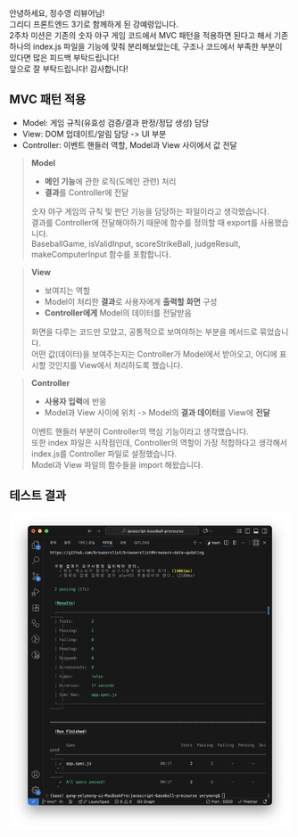 안녕하세요, 정수영 리뷰어님!<br>
그리디 프론트엔드 3기로 함께하게 된 강예령입니다.<br>
2주차 미션은 기존의 숫자 야구 게임 코드에서 MVC 패턴을 적용하면 된다고 해서 기존 하나의 index.js 파일을 기능에 맞춰 분리해보았는데, 구조나 코드에서 부족한 부분이 있다면 많은 피드백 부탁드립니다!<br>
앞으로 잘 부탁드립니다! 감사합니다!

## MVC 패턴 적용

- Model: 게임 규칙(유효성 검증/결과 판정/정답 생성) 담당
- View: DOM 업데이트/알림 담당 -> UI 부분
- Controller: 이벤트 핸들러 역할, Model과 View 사이에서 값 전달

> **Model**
>
> - **메인 기능**에 관한 로직(도메인 관련) 처리
> - **결과**를 Controller에 전달
>
> 숫자 야구 게임의 규칙 및 판단 기능을 담당하는 파일이라고 생각했습니다.<br>
> 결과를 Controller에 전달해야하기 때문에 함수를 정의할 때 export를 사용했습니다.<br>
> BaseballGame, isValidInput, scoreStrikeBall, judgeResult, makeComputerInput 함수를 포함합니다.

> **View**
>
> - 보여지는 역할
> - Model이 처리한 **결과**로 사용자에게 **출력할 화면** 구성
> - **Controller에게** Model의 데이터를 전달받음
>
> 화면을 다루는 코드만 모았고, 공통적으로 보여야하는 부분을 메서드로 묶었습니다.<br>
> 어떤 값(데이터)을 보여주는지는 Controller가 Model에서 받아오고, 어디에 표시할 것인지를 View에서 처리하도록 했습니다.

> **Controller**
>
> - **사용자 입력**에 반응
> - Model과 View 사이에 위치 -> Model의 **결과 데이터**를 View에 **전달**
>
> 이벤트 핸들러 부분이 Controller의 핵심 기능이라고 생각했습니다.<br>
> 또한 index 파일은 시작점인데, Controller의 역할이 가장 적합하다고 생각해서 index.js를 Controller 파일로 설정했습니다.<br>
> Model과 View 파일의 함수들을 import 해왔습니다.

## 테스트 결과

![alt text](image.png)

